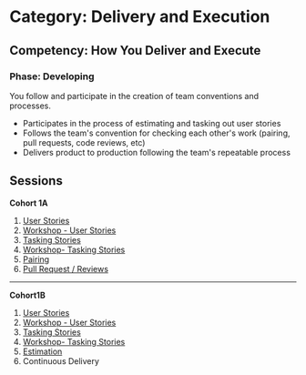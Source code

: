 # Category: Delivery and Execution
## Competency: How You Deliver and Execute
### Phase: Developing

You follow and participate in the creation of team conventions and processes.
- Participates in the process of estimating and tasking out user stories
- Follows the team's convention for checking each other's work (pairing, pull requests, code reviews, etc)
- Delivers product to production following the team's repeatable process

## Sessions

**Cohort 1A**
1. [User Stories](user_stories.md)
2. [Workshop - User Stories](user_stories_workshop.md)
3. [Tasking Stories](tasking_stories.md)
4. [Workshop- Tasking Stories](tasking_stories_workshop.md)
5. [Pairing](pair_programming.md)
6. [Pull Request / Reviews](code_reviews.md)
----
**Cohort1B**
1. [User Stories](user_stories.md)
2. [Workshop - User Stories](user_stories_workshop.md)
3. [Tasking Stories](tasking_stories.md)
4. [Workshop- Tasking Stories](tasking_stories_workshop.md)
5. [Estimation](https://strongmind0-my.sharepoint.com/:p:/g/personal/derek_neighbors_strongmind_com/EfjLc7jipDFBj6lQk2-N27sBYQNC7DMT6lhfDLOXXss7dw?e=mLTAx0)
6. Continuous Delivery

